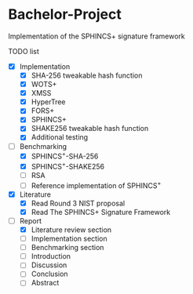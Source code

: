 # Bachelor-Project

Implementation of the SPHINCS+ signature framework

TODO list

- [X] Implementation
    - [X] SHA-256 tweakable hash function
    - [X] WOTS+
    - [X] XMSS
    - [X] HyperTree
    - [X] FORS+
    - [X] SPHINCS+
    - [X] SHAKE256 tweakable hash function
    - [X] Additional testing

- [ ] Benchmarking
    - [X] SPHINCS<sup>+</sup>-SHA-256
    - [X] SPHINCS<sup>+</sup>-SHAKE256
    - [ ] RSA
    - [ ] Reference implementation of SPHINCS<sup>+</sup>

- [X] Literature
     - [X] Read Round 3 NIST proposal
     - [X] Read The SPHINCS+ Signature Framework

- [ ] Report
    - [X] Literature review section
    - [ ] Implementation section
    - [ ] Benchmarking section
    - [ ] Introduction
    - [ ] Discussion
    - [ ] Conclusion
    - [ ] Abstract
